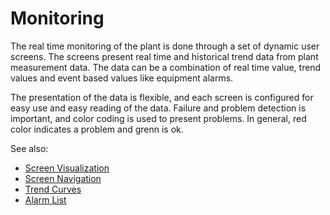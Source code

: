 # Monitoring

The real time monitoring of the plant is done through a set of dynamic user screens. 
The screens present real time and historical trend data from plant measurement data. 
The data can be a combination of real time value, trend values and event based values like equipment alarms.

The presentation of the data is flexible, and each screen is configured for easy use and easy reading of the data. 
Failure and problem detection is important, and color coding is used to present problems. 
In general, red color indicates a problem and grenn is ok.

See also:
- [Screen Visualization](Screen%20Visualizations/Screen%20Visualizations.md)
- [Screen Navigation](Screen%20Navigation/Screen%20Navigation.md)
- [Trend Curves](Trend%20Curves/Trend%20Curves.md)
- [Alarm List](Alarm%20Lists/Alarm%20Lists.md)
